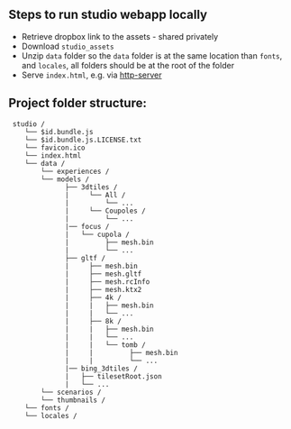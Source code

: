 
## Steps to run studio webapp locally
- Retrieve dropbox link to the assets - shared privately
- Download `studio_assets`
- Unzip `data` folder so the `data` folder is at the same location than `fonts`, and `locales`, all folders should be at the root of the folder
- Serve `index.html`, e.g. via [http-server](https://www.npmjs.com/package/http-server)


## Project folder structure:

```
 studio /
    └── $id.bundle.js
    └── $id.bundle.js.LICENSE.txt
    └── favicon.ico
    └── index.html
    └── data /
        └── experiences /
        └── models /
              ├── 3dtiles /
              |     └── All /
              |         └── ...
              |     └── Coupoles /
              |         └── ...
              |── focus /
              |   └── cupola /
              |         ├── mesh.bin
              |         └── ...
              ├── gltf /
              |     ├── mesh.bin
              |     ├── mesh.gltf
              |     ├── mesh.rcInfo
              |     ├── mesh.ktx2
              |     ├── 4k /
              |     |   ├── mesh.bin
              |     |   └── ...
              |     ├── 8k /
              |     |   ├── mesh.bin
              |     |   └── ...
              |     |   └── tomb /
              |     |         ├── mesh.bin
              |     |         └── ...
              |── bing_3dtiles /
              |   ├── tilesetRoot.json
              |   └── ...
        └── scenarios /
        └── thumbnails /
    └── fonts /
    └── locales /
```
